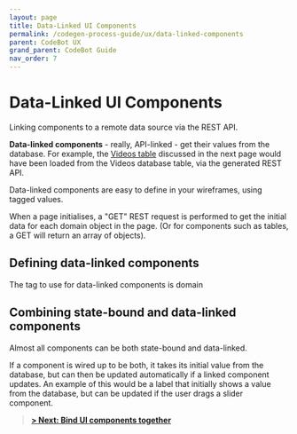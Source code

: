 ```yaml
---
layout: page
title: Data-Linked UI Components
permalink: /codegen-process-guide/ux/data-linked-components
parent: CodeBot UX
grand_parent: CodeBot Guide
nav_order: 7
---
```


# Data-Linked UI Components

Linking components to a remote data source via the REST API.

**Data-linked components** - really, API-linked - get their values from the database. For example, the [Videos table](state-bound-components) discussed in the next page would have been loaded from the Videos database table, via the generated REST API.

Data-linked components are easy to define in your wireframes, using tagged values.

When a page initialises, a "GET" REST request is performed to get the initial data for each domain object in the page. (Or for components such as tables, a GET will return an array of objects).

## Defining data-linked components

The tag to use for data-linked components is domain


## Combining state-bound and data-linked components

Almost all components can be both state-bound and data-linked.

If a component is wired up to be both, it takes its initial value from the database, but can then be updated automatically if a linked component updates. An example of this would be a label that initially shows a value from the database, but can be updated if the user drags a slider component.


> **[> Next: Bind UI components together](state-bound-components)**
